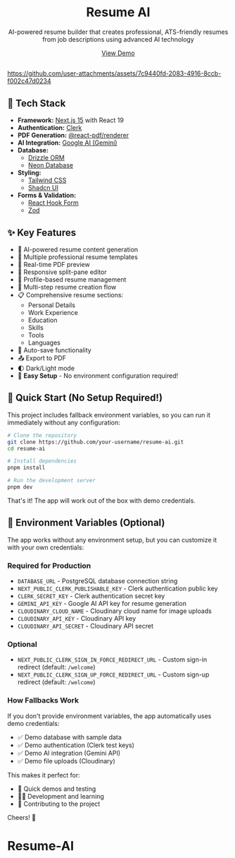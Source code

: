 <div align="center">
  <h1>Resume AI</h1>
  <p>AI-powered resume builder that creates professional, ATS-friendly resumes from job descriptions using advanced AI technology</p>
<a href="https://dub.sh/resume-ai">View Demo</a>
</div>

## 

  https://github.com/user-attachments/assets/7c9440fd-2083-4916-8ccb-f002c47d0234

## 🚀 Tech Stack

- **Framework:** [Next.js 15](https://nextjs.org/) with React 19
- **Authentication:** [Clerk](https://clerk.com/)
- **PDF Generation:** [@react-pdf/renderer](https://react-pdf.org/)
- **AI Integration:** [Google AI (Gemini)](https://ai.google.dev/)
- **Database:**
  - [Drizzle ORM](https://orm.drizzle.team/)
  - [Neon Database](https://neon.tech/)
- **Styling:**
  - [Tailwind CSS](https://tailwindcss.com)
  - [Shadcn UI](https://ui.shadcn.com)
- **Forms & Validation:**
  - [React Hook Form](https://react-hook-form.com/)
  - [Zod](https://zod.dev)

## ✨ Key Features

- 🤖 AI-powered resume content generation
- 📝 Multiple professional resume templates
- 🎨 Real-time PDF preview
- 📱 Responsive split-pane editor
- 👤 Profile-based resume management
- 🔄 Multi-step resume creation flow
- 📋 Comprehensive resume sections:
  - Personal Details
  - Work Experience
  - Education
  - Skills
  - Tools
  - Languages
- 💾 Auto-save functionality
- 📤 Export to PDF
- 🌓 Dark/Light mode
- 🔧 **Easy Setup** - No environment configuration required!

## 🚀 Quick Start (No Setup Required!)

This project includes fallback environment variables, so you can run it immediately without any configuration:

```bash
# Clone the repository
git clone https://github.com/your-username/resume-ai.git
cd resume-ai

# Install dependencies
pnpm install

# Run the development server
pnpm dev
```

That's it! The app will work out of the box with demo credentials.

## 🔧 Environment Variables (Optional)

The app works without any environment setup, but you can customize it with your own credentials:

### Required for Production
- `DATABASE_URL` - PostgreSQL database connection string
- `NEXT_PUBLIC_CLERK_PUBLISHABLE_KEY` - Clerk authentication public key
- `CLERK_SECRET_KEY` - Clerk authentication secret key
- `GEMINI_API_KEY` - Google AI API key for resume generation
- `CLOUDINARY_CLOUD_NAME` - Cloudinary cloud name for image uploads
- `CLOUDINARY_API_KEY` - Cloudinary API key
- `CLOUDINARY_API_SECRET` - Cloudinary API secret

### Optional
- `NEXT_PUBLIC_CLERK_SIGN_IN_FORCE_REDIRECT_URL` - Custom sign-in redirect (default: `/welcome`)
- `NEXT_PUBLIC_CLERK_SIGN_UP_FORCE_REDIRECT_URL` - Custom sign-up redirect (default: `/welcome`)

### How Fallbacks Work

If you don't provide environment variables, the app automatically uses demo credentials:
- ✅ Demo database with sample data
- ✅ Demo authentication (Clerk test keys)
- ✅ Demo AI integration (Gemini API)
- ✅ Demo file uploads (Cloudinary)

This makes it perfect for:
- 🎯 Quick demos and testing
- 👨‍💻 Development and learning
- 🔄 Contributing to the project

Cheers! 🥂
# Resume-AI
